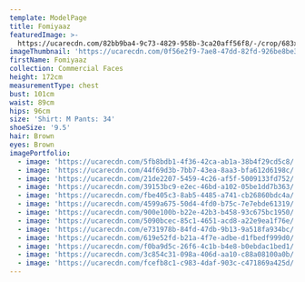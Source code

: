 ```yaml
---
template: ModelPage
title: Fomiyaaz
featuredImage: >-
  https://ucarecdn.com/82bb9ba4-9c73-4829-958b-3ca20aff56f8/-/crop/683x503/0,156/-/preview/
imageThumbnail: 'https://ucarecdn.com/0f56e2f9-7ae8-47dd-82fd-926be8be3991/'
firstName: Fomiyaaz
collection: Commercial Faces
height: 172cm
measurementType: chest
bust: 101cm
waist: 89cm
hips: 96cm
size: 'Shirt: M Pants: 34'
shoeSize: '9.5'
hair: Brown
eyes: Brown
imagePortfolio:
  - image: 'https://ucarecdn.com/5fb8bdb1-4f36-42ca-ab1a-38b4f29cd5c8/'
  - image: 'https://ucarecdn.com/44f69d3b-7bb7-43ea-8aa3-bfa612d6198c/'
  - image: 'https://ucarecdn.com/21de2207-5459-4c26-af5f-5009133fd752/'
  - image: 'https://ucarecdn.com/39153bc9-e2ec-46bd-a102-05be1dd7b363/'
  - image: 'https://ucarecdn.com/fbe405c3-8ab5-4485-a741-cb26860bdc4a/'
  - image: 'https://ucarecdn.com/4599a675-50d4-4fd0-b75c-7e7ebde61319/'
  - image: 'https://ucarecdn.com/900e100b-b22e-42b3-b458-93c675bc1950/'
  - image: 'https://ucarecdn.com/5090bcec-85c1-4651-acd8-a22e9ea1f76e/'
  - image: 'https://ucarecdn.com/e731978b-84fd-47db-9b13-9a518fa934bc/'
  - image: 'https://ucarecdn.com/619e52fd-b21a-4f7e-adbe-d1fbedf999d0/'
  - image: 'https://ucarecdn.com/f0ba9d5c-26f6-4c1b-b4e8-b0ebdac1bed1/'
  - image: 'https://ucarecdn.com/3c854c31-098a-406d-aa10-c88a08100a0b/'
  - image: 'https://ucarecdn.com/fcefb8c1-c983-4daf-903c-c471869a425d/'
---
```



